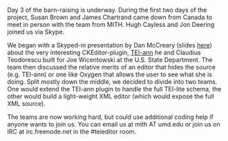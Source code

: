 Day 3 of the barn-raising is underway. During the first two days of the project, Susan Brown and James Chartrand came down from Canada to meet in person with the team from MITH. Hugh Cayless and Jon Deering joined us via Skype.

We began with a Skyped-in presentation by Dan McCreary (slides [here](http://bit.ly/TEIannPPT)) about the very interesting CKEditor-plugin, [TEI-ann](http://web.archive.org/web/20120116153450/http://sourceforge.net:80/projects/teiann/) he and Claudius Teodorescu built for Joe Wicentowski at the U.S. State Department. The team then discussed the relative merits of an editor that hides the source (e.g. TEI-ann) or one like Oxygen that allows the user to see what she is doing. Split mostly down the middle, we decided to divide into two teams. One would extend the TEI-ann plugin to handle the full TEI-lite schema, the other would build a light-weight XML editor (which would expose the full XML source).

The teams are now working hard, but could use additional coding help if anyone wants to join us. You can email us at mith AT umd.edu or join us on IRC at irc.freenode.net in the #teieditor room.